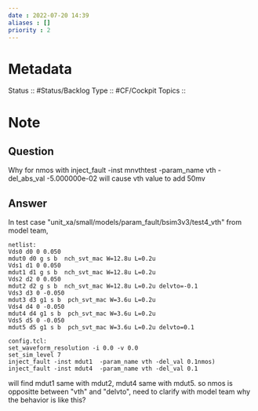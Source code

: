 ```yaml
---
date : 2022-07-20 14:39
aliases : []
priority : 2
---
```

# Metadata
Status :: #Status/Backlog 
Type :: #CF/Cockpit 
Topics :: 
# Note
## Question
Why for nmos with 
inject_fault -inst mnvthtest -param_name vth -del_abs_val -5.000000e-02
will cause vth value to add 50mv
## Answer
In test case "unit_xa/small/models/param_fault/bsim3v3/test4_vth" from model team,
```
netlist:
Vds0 d0 0 0.050
mdut0 d0 g s b  nch_svt_mac W=12.8u L=0.2u
Vds1 d1 0 0.050
mdut1 d1 g s b  nch_svt_mac W=12.8u L=0.2u 
Vds2 d2 0 0.050
mdut2 d2 g s b  nch_svt_mac W=12.8u L=0.2u delvto=-0.1
Vds3 d3 0 -0.050
mdut3 d3 g1 s b  pch_svt_mac W=3.6u L=0.2u
Vds4 d4 0 -0.050
mdut4 d4 g1 s b  pch_svt_mac W=3.6u L=0.2u 
Vds5 d5 0 -0.050
mdut5 d5 g1 s b  pch_svt_mac W=3.6u L=0.2u delvto=0.1

config.tcl:
set_waveform_resolution -i 0.0 -v 0.0 
set_sim_level 7
inject_fault -inst mdut1  -param_name vth -del_val 0.1nmos)
inject_fault -inst mdut4  -param_name vth -del_val 0.1
```
will find mdut1 same with mdut2, mdut4 same with mdut5. so nmos is oppositte between "vth" and "delvto", need to clarify with model team why the behavior is like this?